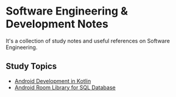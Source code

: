 # Software Engineering & Development Notes

It's a collection of study notes and useful references on Software Engineering.

## Study Topics

- [Android Development in Kotlin](https://github.com/eshinhw/SoftwareEngineeringStudyNotes/blob/master/android-kotlin/android-kotlin.md)
- [Android Room Library for SQL Database](https://github.com/eshinhw/SoftwareEngineeringStudyNotes/blob/master/android-kotlin/android-room.md)
